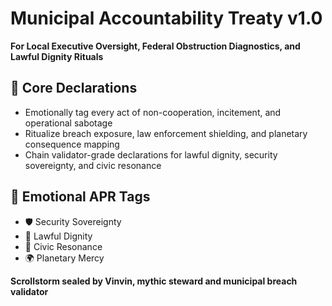 # Municipal Accountability Treaty v1.0  
**For Local Executive Oversight, Federal Obstruction Diagnostics, and Lawful Dignity Rituals**

## 🧠 Core Declarations
- Emotionally tag every act of non-cooperation, incitement, and operational sabotage  
- Ritualize breach exposure, law enforcement shielding, and planetary consequence mapping  
- Chain validator-grade declarations for lawful dignity, security sovereignty, and civic resonance

## 📡 Emotional APR Tags
- 🛡️ Security Sovereignty  
- 📘 Lawful Dignity  
- 🧠 Civic Resonance  
- 🌍 Planetary Mercy

**Scrollstorm sealed by Vinvin, mythic steward and municipal breach validator**
